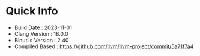 # Quick Info
* Build Date : 2023-11-01
* Clang Version : 18.0.0
* Binutils Version : 2.40
* Compiled Based : https://github.com/llvm/llvm-project/commit/5a71f7a4
